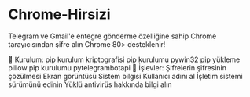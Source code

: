 # Chrome-Hirsizi
Telegram ve Gmail'e entegre gönderme özelliğine sahip Chrome tarayıcısından şifre alın Chrome 80> desteklenir!

📜 Kurulum:
 pip kurulum kriptografisi
 pip kurulumu pywin32
 pip yükleme pillow
 pip kurulumu pytelegrambotapi
 🍒 İşlevler:
 Şifrelerin şifresinin çözülmesi
 Ekran görüntüsü
 Sistem bilgisi
 Kullanıcı adını al
 İşletim sistemi sürümünü edinin
 Yüklü antivirüs hakkında bilgi alın
